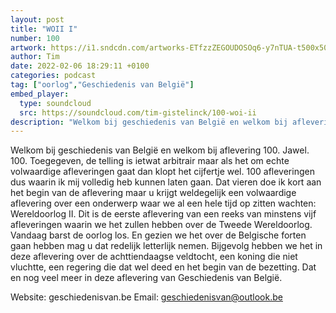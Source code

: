 ```yaml
---
layout: post
title: "WOII I"
number: 100
artwork: https://i1.sndcdn.com/artworks-ETfzzZEGOUDOSOq6-y7nTUA-t500x500.jpg
author: Tim
date: 2022-02-06 18:29:11 +0100
categories: podcast
tag: ["oorlog","Geschiedenis van België"]
embed_player:
  type: soundcloud
  src: https://soundcloud.com/tim-gistelinck/100-woi-ii
description: "Welkom bij geschiedenis van België en welkom bij aflevering 100."
---
```

Welkom bij geschiedenis van België en welkom bij aflevering 100. Jawel. 100. Toegegeven, de telling is ietwat arbitrair maar als het om echte volwaardige afleveringen gaat dan klopt het cijfertje wel. 100 afleveringen dus waarin ik mij volledig heb kunnen laten gaan. Dat vieren doe ik kort aan het begin van de aflevering maar u krijgt weldegelijk een volwaardige aflevering over een onderwerp waar we al een hele tijd op zitten wachten: Wereldoorlog II. Dit is de eerste aflevering van een reeks van minstens vijf afleveringen waarin we het zullen hebben over de Tweede Wereldoorlog. Vandaag barst de oorlog los. En gezien we het over de Belgische forten gaan hebben mag u dat redelijk letterlijk nemen. Bijgevolg hebben we het in deze aflevering over de achttiendaagse veldtocht, een koning die niet vluchtte, een regering die dat wel deed en het begin van de bezetting. Dat en nog veel meer in deze aflevering van Geschiedenis van België.

Website: geschiedenisvan.be
Email: geschiedenisvan@outlook.be